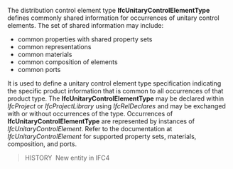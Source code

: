 The distribution control element type **IfcUnitaryControlElementType** defines commonly shared information for occurrences of unitary control elements. The set of shared information may include:

* common properties with shared property sets
* common representations
* common materials
* common composition of elements
* common ports

It is used to define a unitary control element type specification indicating the specific product information that is common to all occurrences of that product type. The **IfcUnitaryControlElementType** may be declared within _IfcProject_ or _IfcProjectLibrary_ using _IfcRelDeclares_ and may be exchanged with or without occurrences of the type. Occurrences of **IfcUnitaryControlElementType** are represented by instances of _IfcUnitaryControlElement_. Refer to the documentation at _IfcUnitaryControlElement_ for supported property sets, materials, composition, and ports.

> HISTORY&nbsp; New entity in IFC4